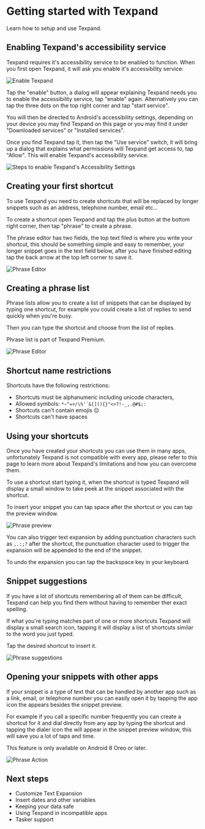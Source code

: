 # Getting started with Texpand

Learn how to setup and use Texpand.

## Enabling Texpand's accessibility service

Texpand requires it's accessibility service to be enabled to function. When you first open Texpand, it will ask you enable it's accessibility service: 

![Enable Texpand](img/enable_acessibility.png)

Tap the "enable" button, a dialog will appear explaining Texpand needs you to enable the accessibility service, tap "enable" again. Alternatively you can tap the three dots on the top right corner and tap "start service". 

You will then be directed to Android's accessibility settings, depending on your device you may find Texpand on this page or you may find it under "Downloaded services" or "Installed services".

Once you find Texpand tap it, then tap the "Use service" switch, it will bring up a dialog that explains what permissions will Texpand get access to, tap "Allow". This will enable Texpand's accessibility service.

![Steps to enable Texpand's Accessibility Settings](img/accessibility_steps.png)

## Creating your first shortcut

To use Texpand you need to create shortcuts that will be replaced by longer snippets such as an address, telephone number, email etc...

To create a shortcut open Texpand and tap the plus button at the bottom right corner, then tap "phrase" to create a phrase.

The phrase editor has two fields, the top text filed is where you write your shortcut, this should be something simple and easy to remember, your longer snippet goes in the text field below, after you have finished editing tap the back arrow at the top left corner to save it.

![Phrase Editor](img/phrase_editor.png)

## Creating a phrase list

Phrase lists allow you to create a list of snippets that can be displayed by typing one shortcut, for example you could create a list of replies to send quickly when you're busy. 

Then you can type the shortcut and choose from the list of replies.

Phrase list is part of Texpand Premium.

![Phrase Editor](img/phrase_list_usage_ag.png)

## Shortcut name restrictions

Shortcuts have the following restrictions:

- Shortcuts must be alphanumeric including unicode characters, 
- Allowed symbols: ``*~^=+/\%'`&[](){}"<>?!-_,.@#$;:``
- Shortcuts can't contain emojis ☹️
- Shortcuts can't have spaces

## Using your shortcuts 

Once you have created your shortcuts you can use them in many apps, unfortunately Texpand is not compatible with every app, please refer to this page to learn more about Texpand's limitations and how you can overcome them. 

To use a shortcut start typing it, when the shortcut is typed Texpand will display a small window to take peek at the snippet associated with the shortcut.

To insert your snippet you can tap space after the shortcut or you can tap the preview window.

![Phrase preview](img/text_expansion_steps.png)

You can also trigger text expansion by adding punctuation characters such as `,.:;?` after the shortcut, the punctuation character used to trigger the expansion will be appended to the end of the snippet.

To undo the expansion you can tap the backspace key in your keyboard.

## Snippet suggestions

If you have a lot of shortcuts remembering all of them can be difficult, Texpand can help you find them without having to remember ther exact spelling. 


If what you're typing matches part of one or more shortcuts Texpand will display a small search icon, tapping it will display a list of shortcuts similar to the word you just typed.

Tap the desired shortcut to insert it.

![Phrase suggestions](img/phrase_suggestions.png)


## Opening your snippets with other apps

If your snippet is a type of text that can be handled by another app such as a link, email, or telephone number you can easily open it by tapping the app icon the appears besides the snippet preview. 

For example if you call a specific number frequently you can create a shortcut for it and dial directly from any app by typing the shortcut and tapping the dialer icon the will appear in the snippet preview window, this will save you a lot of taps and time. 

This feature is only available on Android 8 Oreo or later.

![Phrase Action](img/snippet_action_steps.png)

## Next steps

- Customize Text Expansion
- Insert dates and other variables
- Keeping your data safe
- Using Texpand in incompatible apps
- Tasker support










